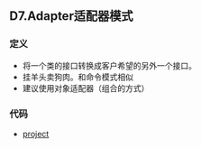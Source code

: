 ## D7.Adapter适配器模式

### 定义

- 将一个类的接口转换成客户希望的另外一个接口。
- 挂羊头卖狗肉。和命令模式相似
- 建议使用对象适配器（组合的方式）

### 代码

- [project](../adapter)